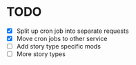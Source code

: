 # TODO

- [x] Split up cron job into separate requests
- [x] Move cron jobs to other service
- [ ] Add story type specific mods
- [ ] More story types